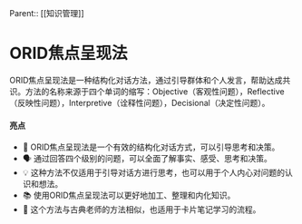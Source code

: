 Parent:: [[知识管理]]
# ORID焦点呈现法

ORID焦点呈现法是一种结构化对话方法，通过引导群体和个人发言，帮助达成共识。方法的名称来源于四个单词的缩写：Objective（客观性问题），Reflective（反映性问题），Interpretive（诠释性问题），Decisional（决定性问题）。

#### 亮点

- 🧠 ORID焦点呈现法是一个有效的结构化对话方式，可以引导思考和决策。
- 🗣️ 通过回答四个级别的问题，可以全面了解事实、感受、思考和决策。
- 💡 这种方法不仅适用于引导对话方进行思考，也可以用于个人内心对问题的认识和想法。
- 📚 使用ORID焦点呈现法可以更好地加工、整理和内化知识。
- 🤔 这个方法与古典老师的方法相似，也适用于卡片笔记学习的流程。